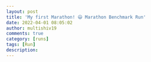 ```yaml
---
layout: post
title: 'My first Marathon! 😃 Marathon Benchmark Run'
date: 2022-04-01 08:05:02
author: multishiv19
comments: true
category: [runs]
tags: [Run]
description: 
---
```


<div width='100%' class='strava-embed-placeholder' data-embed-type='activity' data-embed-id='6917452232'></div>
<script src='https://strava-embeds.com/embed.js'></script>
